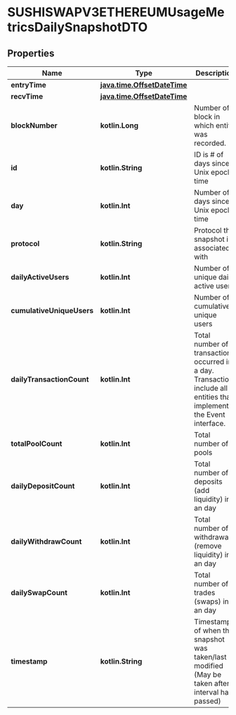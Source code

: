 
# SUSHISWAPV3ETHEREUMUsageMetricsDailySnapshotDTO

## Properties
Name | Type | Description | Notes
------------ | ------------- | ------------- | -------------
**entryTime** | [**java.time.OffsetDateTime**](java.time.OffsetDateTime.md) |  |  [optional]
**recvTime** | [**java.time.OffsetDateTime**](java.time.OffsetDateTime.md) |  |  [optional]
**blockNumber** | **kotlin.Long** | Number of block in which entity was recorded. |  [optional]
**id** | **kotlin.String** | ID is # of days since Unix epoch time |  [optional]
**day** | **kotlin.Int** | Number of days since Unix epoch time |  [optional]
**protocol** | **kotlin.String** | Protocol this snapshot is associated with |  [optional]
**dailyActiveUsers** | **kotlin.Int** | Number of unique daily active users |  [optional]
**cumulativeUniqueUsers** | **kotlin.Int** | Number of cumulative unique users |  [optional]
**dailyTransactionCount** | **kotlin.Int** | Total number of transactions occurred in a day. Transactions include all entities that implement the Event interface. |  [optional]
**totalPoolCount** | **kotlin.Int** | Total number of pools |  [optional]
**dailyDepositCount** | **kotlin.Int** | Total number of deposits (add liquidity) in an day |  [optional]
**dailyWithdrawCount** | **kotlin.Int** | Total number of withdrawals (remove liquidity) in an day |  [optional]
**dailySwapCount** | **kotlin.Int** | Total number of trades (swaps) in an day |  [optional]
**timestamp** | **kotlin.String** | Timestamp of when this snapshot was taken/last modified (May be taken after interval has passed) |  [optional]



